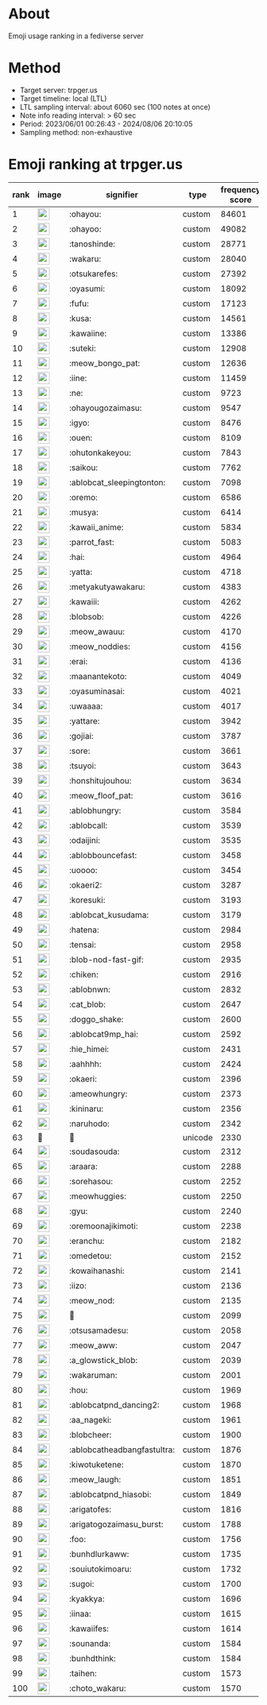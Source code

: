 # About
Emoji usage ranking in a fediverse server

# Method
- Target server: trpger.us
- Target timeline: local (LTL)
- LTL sampling interval: about 6060 sec (100 notes at once)
- Note info reading interval: > 60 sec
- Period: 2023/06/01 00:26:43 - 2024/08/06 20:10:05 
- Sampling method: non-exhaustive

# Emoji ranking at trpger.us

|rank|image|signifier|type|frequency score|
|----|----|----|----|----|
|1|<img height="24" src="https://trpger.us/emoji/ohayou.webp">|:ohayou:|custom|84601|
|2|<img height="24" src="https://trpger.us/emoji/ohayoo.webp">|:ohayoo:|custom|49082|
|3|<img height="24" src="https://trpger.us/emoji/tanoshinde.webp">|:tanoshinde:|custom|28771|
|4|<img height="24" src="https://trpger.us/emoji/wakaru.webp">|:wakaru:|custom|28040|
|5|<img height="24" src="https://trpger.us/emoji/otsukarefes.webp">|:otsukarefes:|custom|27392|
|6|<img height="24" src="https://trpger.us/emoji/oyasumi.webp">|:oyasumi:|custom|18092|
|7|<img height="24" src="https://trpger.us/emoji/fufu.webp">|:fufu:|custom|17123|
|8|<img height="24" src="https://trpger.us/emoji/kusa.webp">|:kusa:|custom|14561|
|9|<img height="24" src="https://trpger.us/emoji/kawaiine.webp">|:kawaiine:|custom|13386|
|10|<img height="24" src="https://trpger.us/emoji/suteki.webp">|:suteki:|custom|12908|
|11|<img height="24" src="https://trpger.us/emoji/meow_bongo_pat.webp">|:meow_bongo_pat:|custom|12636|
|12|<img height="24" src="https://trpger.us/emoji/iine.webp">|:iine:|custom|11459|
|13|<img height="24" src="https://trpger.us/emoji/ne.webp">|:ne:|custom|9723|
|14|<img height="24" src="https://trpger.us/emoji/ohayougozaimasu.webp">|:ohayougozaimasu:|custom|9547|
|15|<img height="24" src="https://trpger.us/emoji/igyo.webp">|:igyo:|custom|8476|
|16|<img height="24" src="https://trpger.us/emoji/ouen.webp">|:ouen:|custom|8109|
|17|<img height="24" src="https://trpger.us/emoji/ohutonkakeyou.webp">|:ohutonkakeyou:|custom|7843|
|18|<img height="24" src="https://trpger.us/emoji/saikou.webp">|:saikou:|custom|7762|
|19|<img height="24" src="https://trpger.us/emoji/ablobcat_sleepingtonton.webp">|:ablobcat_sleepingtonton:|custom|7098|
|20|<img height="24" src="https://trpger.us/emoji/oremo.webp">|:oremo:|custom|6586|
|21|<img height="24" src="https://trpger.us/emoji/musya.webp">|:musya:|custom|6414|
|22|<img height="24" src="https://trpger.us/emoji/kawaii_anime.webp">|:kawaii_anime:|custom|5834|
|23|<img height="24" src="https://trpger.us/emoji/parrot_fast.webp">|:parrot_fast:|custom|5083|
|24|<img height="24" src="https://trpger.us/emoji/hai.webp">|:hai:|custom|4964|
|25|<img height="24" src="https://trpger.us/emoji/yatta.webp">|:yatta:|custom|4718|
|26|<img height="24" src="https://trpger.us/emoji/metyakutyawakaru.webp">|:metyakutyawakaru:|custom|4383|
|27|<img height="24" src="https://trpger.us/emoji/kawaiii.webp">|:kawaiii:|custom|4262|
|28|<img height="24" src="https://trpger.us/emoji/blobsob.webp">|:blobsob:|custom|4226|
|29|<img height="24" src="https://trpger.us/emoji/meow_awauu.webp">|:meow_awauu:|custom|4170|
|30|<img height="24" src="https://trpger.us/emoji/meow_noddies.webp">|:meow_noddies:|custom|4156|
|31|<img height="24" src="https://trpger.us/emoji/erai.webp">|:erai:|custom|4136|
|32|<img height="24" src="https://trpger.us/emoji/maanantekoto.webp">|:maanantekoto:|custom|4049|
|33|<img height="24" src="https://trpger.us/emoji/oyasuminasai.webp">|:oyasuminasai:|custom|4021|
|34|<img height="24" src="https://trpger.us/emoji/uwaaaa.webp">|:uwaaaa:|custom|4017|
|35|<img height="24" src="https://trpger.us/emoji/yattare.webp">|:yattare:|custom|3942|
|36|<img height="24" src="https://trpger.us/emoji/gojiai.webp">|:gojiai:|custom|3787|
|37|<img height="24" src="https://trpger.us/emoji/sore.webp">|:sore:|custom|3661|
|38|<img height="24" src="https://trpger.us/emoji/tsuyoi.webp">|:tsuyoi:|custom|3643|
|39|<img height="24" src="https://trpger.us/emoji/honshitujouhou.webp">|:honshitujouhou:|custom|3634|
|40|<img height="24" src="https://trpger.us/emoji/meow_floof_pat.webp">|:meow_floof_pat:|custom|3616|
|41|<img height="24" src="https://trpger.us/emoji/ablobhungry.webp">|:ablobhungry:|custom|3584|
|42|<img height="24" src="https://trpger.us/emoji/ablobcall.webp">|:ablobcall:|custom|3539|
|43|<img height="24" src="https://trpger.us/emoji/odaijini.webp">|:odaijini:|custom|3535|
|44|<img height="24" src="https://trpger.us/emoji/ablobbouncefast.webp">|:ablobbouncefast:|custom|3458|
|45|<img height="24" src="https://trpger.us/emoji/uoooo.webp">|:uoooo:|custom|3454|
|46|<img height="24" src="https://trpger.us/emoji/okaeri2.webp">|:okaeri2:|custom|3287|
|47|<img height="24" src="https://trpger.us/emoji/koresuki.webp">|:koresuki:|custom|3193|
|48|<img height="24" src="https://trpger.us/emoji/ablobcat_kusudama.webp">|:ablobcat_kusudama:|custom|3179|
|49|<img height="24" src="https://trpger.us/emoji/hatena.webp">|:hatena:|custom|2984|
|50|<img height="24" src="https://trpger.us/emoji/tensai.webp">|:tensai:|custom|2958|
|51|<img height="24" src="https://trpger.us/emoji/blob-nod-fast-gif.webp">|:blob-nod-fast-gif:|custom|2935|
|52|<img height="24" src="https://trpger.us/emoji/chiken.webp">|:chiken:|custom|2916|
|53|<img height="24" src="https://trpger.us/emoji/ablobnwn.webp">|:ablobnwn:|custom|2832|
|54|<img height="24" src="https://trpger.us/emoji/cat_blob.webp">|:cat_blob:|custom|2647|
|55|<img height="24" src="https://trpger.us/emoji/doggo_shake.webp">|:doggo_shake:|custom|2600|
|56|<img height="24" src="https://trpger.us/emoji/ablobcat9mp_hai.webp">|:ablobcat9mp_hai:|custom|2592|
|57|<img height="24" src="https://trpger.us/emoji/hie_himei.webp">|:hie_himei:|custom|2431|
|58|<img height="24" src="https://trpger.us/emoji/aahhhh.webp">|:aahhhh:|custom|2424|
|59|<img height="24" src="https://trpger.us/emoji/okaeri.webp">|:okaeri:|custom|2396|
|60|<img height="24" src="https://trpger.us/emoji/ameowhungry.webp">|:ameowhungry:|custom|2373|
|61|<img height="24" src="https://trpger.us/emoji/kininaru.webp">|:kininaru:|custom|2356|
|62|<img height="24" src="https://trpger.us/emoji/naruhodo.webp">|:naruhodo:|custom|2342|
|63|🍮|🍮|unicode|2330|
|64|<img height="24" src="https://trpger.us/emoji/soudasouda.webp">|:soudasouda:|custom|2312|
|65|<img height="24" src="https://trpger.us/emoji/araara.webp">|:araara:|custom|2288|
|66|<img height="24" src="https://trpger.us/emoji/sorehasou.webp">|:sorehasou:|custom|2252|
|67|<img height="24" src="https://trpger.us/emoji/meowhuggies.webp">|:meowhuggies:|custom|2250|
|68|<img height="24" src="https://trpger.us/emoji/gyu.webp">|:gyu:|custom|2240|
|69|<img height="24" src="https://trpger.us/emoji/oremoonajikimoti.webp">|:oremoonajikimoti:|custom|2238|
|70|<img height="24" src="https://trpger.us/emoji/eranchu.webp">|:eranchu:|custom|2182|
|71|<img height="24" src="https://trpger.us/emoji/omedetou.webp">|:omedetou:|custom|2152|
|72|<img height="24" src="https://trpger.us/emoji/kowaihanashi.webp">|:kowaihanashi:|custom|2141|
|73|<img height="24" src="https://trpger.us/emoji/iizo.webp">|:iizo:|custom|2136|
|74|<img height="24" src="https://trpger.us/emoji/meow_nod.webp">|:meow_nod:|custom|2135|
|75|<img height="24" src="https://trpger.us/emoji/birthday.webp">|:birthday:|custom|2099|
|76|<img height="24" src="https://trpger.us/emoji/otsusamadesu.webp">|:otsusamadesu:|custom|2058|
|77|<img height="24" src="https://trpger.us/emoji/meow_aww.webp">|:meow_aww:|custom|2047|
|78|<img height="24" src="https://trpger.us/emoji/a_glowstick_blob.webp">|:a_glowstick_blob:|custom|2039|
|79|<img height="24" src="https://trpger.us/emoji/wakaruman.webp">|:wakaruman:|custom|2001|
|80|<img height="24" src="https://trpger.us/emoji/hou.webp">|:hou:|custom|1969|
|81|<img height="24" src="https://trpger.us/emoji/ablobcatpnd_dancing2.webp">|:ablobcatpnd_dancing2:|custom|1968|
|82|<img height="24" src="https://trpger.us/emoji/aa_nageki.webp">|:aa_nageki:|custom|1961|
|83|<img height="24" src="https://trpger.us/emoji/blobcheer.webp">|:blobcheer:|custom|1900|
|84|<img height="24" src="https://trpger.us/emoji/ablobcatheadbangfastultra.webp">|:ablobcatheadbangfastultra:|custom|1876|
|85|<img height="24" src="https://trpger.us/emoji/kiwotuketene.webp">|:kiwotuketene:|custom|1870|
|86|<img height="24" src="https://trpger.us/emoji/meow_laugh.webp">|:meow_laugh:|custom|1851|
|87|<img height="24" src="https://trpger.us/emoji/ablobcatpnd_hiasobi.webp">|:ablobcatpnd_hiasobi:|custom|1849|
|88|<img height="24" src="https://trpger.us/emoji/arigatofes.webp">|:arigatofes:|custom|1816|
|89|<img height="24" src="https://trpger.us/emoji/arigatogozaimasu_burst.webp">|:arigatogozaimasu_burst:|custom|1788|
|90|<img height="24" src="https://trpger.us/emoji/foo.webp">|:foo:|custom|1756|
|91|<img height="24" src="https://trpger.us/emoji/bunhdlurkaww.webp">|:bunhdlurkaww:|custom|1735|
|92|<img height="24" src="https://trpger.us/emoji/souiutokimoaru.webp">|:souiutokimoaru:|custom|1732|
|93|<img height="24" src="https://trpger.us/emoji/sugoi.webp">|:sugoi:|custom|1700|
|94|<img height="24" src="https://trpger.us/emoji/kyakkya.webp">|:kyakkya:|custom|1696|
|95|<img height="24" src="https://trpger.us/emoji/iinaa.webp">|:iinaa:|custom|1615|
|96|<img height="24" src="https://trpger.us/emoji/kawaiifes.webp">|:kawaiifes:|custom|1614|
|97|<img height="24" src="https://trpger.us/emoji/sounanda.webp">|:sounanda:|custom|1584|
|98|<img height="24" src="https://trpger.us/emoji/bunhdthink.webp">|:bunhdthink:|custom|1584|
|99|<img height="24" src="https://trpger.us/emoji/taihen.webp">|:taihen:|custom|1573|
|100|<img height="24" src="https://trpger.us/emoji/choto_wakaru.webp">|:choto_wakaru:|custom|1570|
